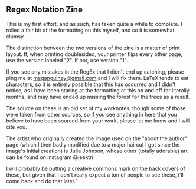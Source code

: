 ## Regex Notation Zine

This is my first effort, and as such, has taken quite a while to complete. I rolled a fair bit of the formatting on this myself, and so it is somewhat clumsy.

The distinction between the two versions of the zine is a matter of print layout. If, when printing doublesided, your printer flips every other page, use the version labeled "2". If not, use version "1".

If you see any mistakes in the RegEx that I didn't end up catching, please ping me at meganguiney@gmail.com and I will fix them. LaTeX tends to eat characters, so it is entirely possible that this has occurred and I didn't notice, as I have been staring at the formatting at this on and off for literally months, and may have ended up missing the forest for the trees as a result.

The source on these is an old set of my worknotes, though some of those were taken from other sources, so if you see anything in here that you believe to have been sourced from your work, please let me know and I will cite you.

The artist who originally created the image used on the "about the author" page (which I then badly modified due to a major haircut I got since the image's initial creation) is Julia Johnson, whose other (totally adorable) art can be found on instagram @jeektri

I will probably be putting a creative commons mark on the back covers of these, but given that I don't really expect a ton of people to see these, i'll come back and do that later.`
